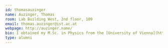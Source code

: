 ```yaml
---
id: thomasauzinger
name: Auzinger, Thomas
room: Lab Building West, 2nd floor, 109
email: thomas.auzinger@ist.ac.at
webpage: http://auzinger.name/
bio: I obtained my M.Sc. in Physics from the [University of Vienna](http://www.univie.ac.at/en/) and my PhD. in Computer Graphics from the [TU Wien](http://www.tuwien.ac.at/en/) under the supervision of [Michael Wimmer](https://www.cg.tuwien.ac.at/staff/MichaelWimmer.html). During my doctoral studies, I worked on anti-aliasing and medical visualization. My current research interest is computational fabriction in general and appearance modeling in special.
type: alumni
---
```

